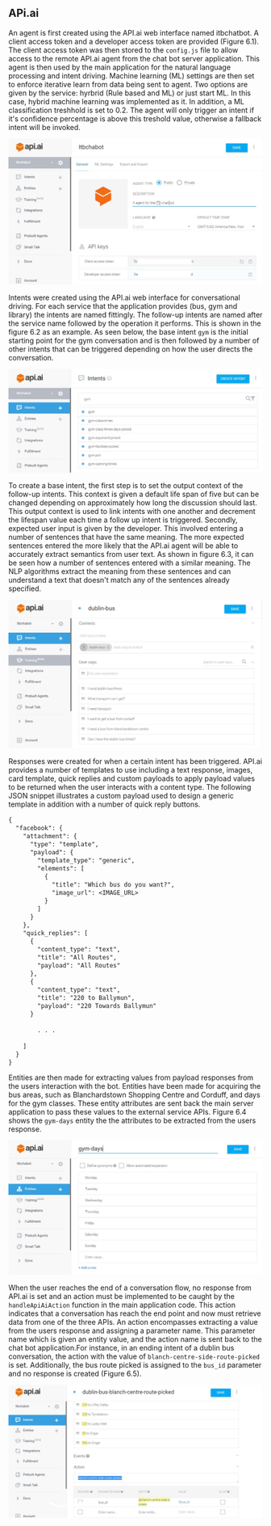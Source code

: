 ## APi.ai

An agent is first created using the API.ai web interface named itbchatbot. A client access token and a developer access token are provided (Figure 6.1). The client access token was then stored to the ```config.js``` file to allow access to the remote API.ai agent from the chat bot server application. This agent is then used by the main application for the natural language processing and intent driving. Machine learning (ML) settings are then set to enforce iterative learn from data being sent to agent. Two options are given by the service: hyrbrid (Rule based and ML) or just start ML. In this case, hybrid machine learning was implemented as it. In addition, a ML classification treshhold is set to 0.2.  The agent will only trigger an intent if it's confidence percentage is above this treshold value, otherwise a fallback intent will be invoked.

![API.ai Agent Interface. \label{API.ai agent}](04_assets/05_implementation/agent_screenshot.jpg)

Intents were created using the API.ai web interface for conversational driving. For each service that the application provides (bus, gym and library) the intents are named fittingly. The follow-up intents are named after the service name followed by the operation it performs. This is shown in the figure 6.2 as an example. As seen below, the base intent ```gym``` is the initial starting point for the gym conversation and is then followed by a number of other intents that can be triggered depending on how the user directs the conversation.

![Intent Structure. \label{API.ai intent}](04_assets/05_implementation/intents_structure.jpg)

To create a base intent, the first step is to set the output context of the follow-up intents. This context is given a default life span of five but can be changed depending on approximately how long the discussion should last. This output context is used to link intents with one another and decrement the lifespan value each time a follow up intent is triggered. Secondly, expected user input is given by the developer. This involved entering a number of sentences that have the same meaning. The more expected sentences entered the more likely that the API.ai agent will be able to accurately extract semantics from user text. As shown in figure 6.3, it can be seen how a number of sentences entered with a similar meaning. The NLP algorithms extract the meaning from these sentences and can understand a text that doesn't match any of the sentences already specified.

![Dublin Bus Intent. \label{API.ai agent}](04_assets/05_implementation/bus_intent.jpg)

Responses were created for when a certain intent has been triggered. API.ai provides a number of templates to use including a text response, images, card template, quick replies and custom payloads to apply payload values to be returned when the user interacts with a content type. The following JSON snippet illustrates a custom payload used to design a generic template in addition with a number of quick reply buttons.

```
{
  "facebook": {
    "attachment": {
      "type": "template",
      "payload": {
        "template_type": "generic",
        "elements": [
          {
            "title": "Which bus do you want?",
            "image_url": <IMAGE_URL>
          }
        ]
      }
    },
    "quick_replies": [
      {
        "content_type": "text",
        "title": "All Routes",
        "payload": "All Routes"
      },
      {
        "content_type": "text",
        "title": "220 to Ballymun",
        "payload": "220 Towards Ballymun"
      }

        . . .

    ]
  }
}
```

Entities are then made for extracting values from payload responses from the users interaction with the bot. Entities have been made for acquiring the bus areas, such as Blanchardstown Shopping Centre and Corduff,  and days for the gym classes. These entity attributes are sent back the main server application to pass these values to the external service APIs. Figure 6.4 shows the ```gym-days``` entity the the attributes to be extracted from the users response.

![Gym Entity. \label{entityt}](04_assets/05_implementation/gym_entity.jpg)

When the user reaches the end of a conversation flow, no response from API.ai is set and an action must be implemented to be caught by the ```handleApiAiAction``` function in the main application code. This action indicates that a conversation has reach the end point and now must retrieve data from one of the three APIs. An action encompasses extracting a value from the users response and assigning a parameter name. This parameter name which is given an entity value, and the action name is sent back to the chat bot application.For instance, in an ending intent of a dublin bus conversation, the action with the value of ```blanch-centre-side-route-picked``` is set. Additionally, the bus route picked is assigned to the ```bus_id``` parameter and no response is created (Figure 6.5).

![Dublin Bus Action. \label{entityt}](04_assets/05_implementation/bus_action.jpg)


